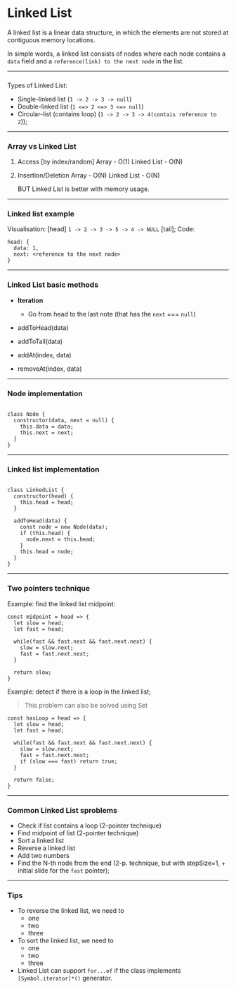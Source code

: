 # Linked List

A linked list is a linear data structure, in which the elements are not stored at contiguous memory locations.

In simple words, a linked list consists of nodes where each node contains a `data` field and a `reference(link) to the next node` in the list.

---


###

Types of Linked List:

* Single-linked list (`1 -> 2 -> 3 -> null`)
* Double-linked list (`1 <=> 2 <=> 3 <=> null`)
* Circular-list (contains loop) (`1 -> 2 -> 3 -> 4(contais reference to 2`));

---

### Array vs Linked List

1) Access [by index/random]
   Array - O(1)
   Linked List - O(N)
2) Insertion/Deletion
   Array - O(N)
   Linked List - O(N)

      BUT Linked List is better with memory usage.

---

### Linked list example

Visualisation: [head] `1 -> 2 -> 3 -> 5 -> 4 -> NULL` [tail];
Code:

```JS
head: {
  data: 1,
  next: <reference to the next node>
}
```
---


### Linked List basic methods

* **Iteration**
  * Go from head to the last note (that has the `next` === `null`)


* addToHead(data)
* addToTail(data)
* addAt(index, data)
* removeAt(index, data)
---


### Node implementation

```JS

class Node {
  constructor(data, next = null) {
    this.data = data;
    this.next = next;
  }
}
```

---

### Linked list implementation

```JS

class LinkedList {
  constructor(head) {
    this.head = head;
  }

  addToHead(data) {
    const node = new Node(data);
    if (this.head) {
      node.next = this.head;
    }
    this.head = node;
  }
}
```

---



### **Two pointers technique**




Example: find the linked list midpoint:


```JS
const midpoint = head => {
  let slow = head;
  let fast = head;

  while(fast && fast.next && fast.next.next) {
    slow = slow.next;
    fast = fast.next.next;
  }

  return slow;
}
```

Example: detect if there is a loop in the linked list;

> This problem can also be solved using Set

```JS
const hasLoop = head => {
  let slow = head;
  let fast = head;

  while(fast && fast.next && fast.next.next) {
    slow = slow.next;
    fast = fast.next.next;
    if (slow === fast) return true;
  }

  return false;
}
```

---

### Common Linked List sproblems

- Check if list contains a loop (2-pointer technique)
- Find midpoint of list (2-pointer technique)
- Sort a linked list
- Reverse a linked list
- Add two numbers
- Find the N-th node from the end (2-p. technique, but with stepSize=1, + initial slide for the `fast` pointer);

---

### Tips

- To reverse the linked list, we need to
  - one
  - two
  - three
- To sort the linked list, we need to
  - one
  - two
  - three
- Linked List can support `for...of` if the class implements `[Symbol.iterator]*()` generator.